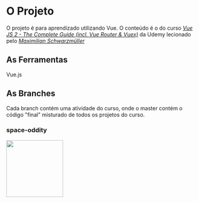 # O Projeto
O projeto é para aprendizado utilizando Vue. O conteúdo é o do curso [*Vue JS 2 - The Complete Guide (incl. Vue Router & Vuex)*](https://www.udemy.com/vuejs-2-the-complete-guide/learn/v4/overview) da Udemy lecionado pelo [_*Maximilian Schwarzmüller*_](https://github.com/mschwarzmueller)

## As Ferramentas
Vue.js

## As Branches
Cada branch contém uma atividade do curso, onde o master contém o código "final" misturado de todos os projetos do curso.

### space-oddity
<img src="https://i.pinimg.com/originals/0a/12/29/0a122954e29ec44ca359a0e57b5d9d76.gif" width="150" height="150" />

